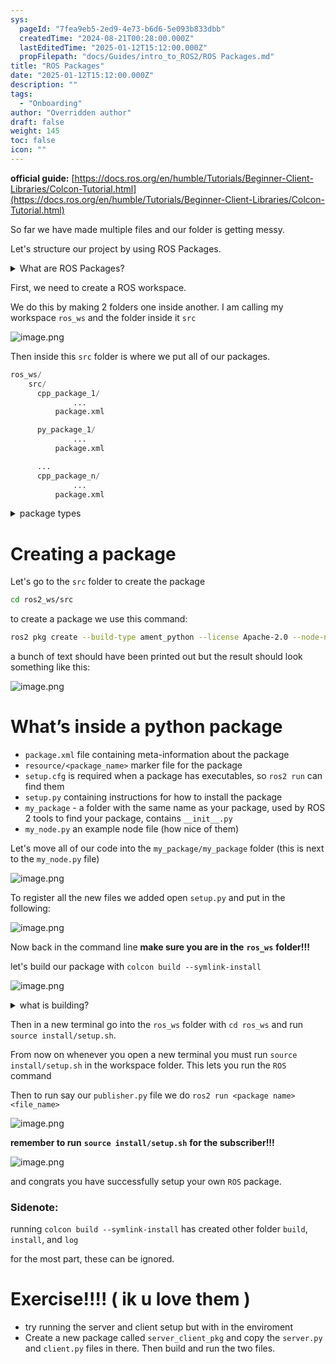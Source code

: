 ```yaml
---
sys:
  pageId: "7fea9eb5-2ed9-4e73-b6d6-5e093b833dbb"
  createdTime: "2024-08-21T00:28:00.000Z"
  lastEditedTime: "2025-01-12T15:12:00.000Z"
  propFilepath: "docs/Guides/intro_to_ROS2/ROS Packages.md"
title: "ROS Packages"
date: "2025-01-12T15:12:00.000Z"
description: ""
tags:
  - "Onboarding"
author: "Overridden author"
draft: false
weight: 145
toc: false
icon: ""
---
```


**official guide:** [https://docs.ros.org/en/humble/Tutorials/Beginner-Client-Libraries/Colcon-Tutorial.html](https://docs.ros.org/en/humble/Tutorials/Beginner-Client-Libraries/Colcon-Tutorial.html)

So far we have made multiple files and our folder is getting messy.

Let's structure our project by using ROS Packages.

<details>

<summary>What are ROS Packages?</summary>

ROS Packages are, as the name implies, packages of code that are highly sharable between ROS developers.

They consist of a folder, `package.xml` file, and source code

```python
      cpp_package_1/
		      ... imagine much code files here ..
          package.xml
```

</details>

First, we need to create a ROS workspace.

We do this by making 2 folders one inside another. I am calling my workspace `ros_ws` and the folder inside it `src`

![image.png](https://prod-files-secure.s3.us-west-2.amazonaws.com/d518164a-d88e-44d1-a4ee-3adb3bd8bce0/70706947-fd18-4537-a67b-e12946812d31/image.png?X-Amz-Algorithm=AWS4-HMAC-SHA256&X-Amz-Content-Sha256=UNSIGNED-PAYLOAD&X-Amz-Credential=ASIAZI2LB466VQKMWKS2%2F20250417%2Fus-west-2%2Fs3%2Faws4_request&X-Amz-Date=20250417T131950Z&X-Amz-Expires=3600&X-Amz-Security-Token=IQoJb3JpZ2luX2VjENX%2F%2F%2F%2F%2F%2F%2F%2F%2F%2FwEaCXVzLXdlc3QtMiJGMEQCIA7beRVtkWAi%2B048vHxnSCAnV23IskhgbjE1PmofOt%2FeAiB%2Ba0YAxpoqNtgGOgaU4jqCWM4jxKVYe4nuZW0ams5fJCr%2FAwheEAAaDDYzNzQyMzE4MzgwNSIMiXMWKbBSwWOdDi88KtwDTwTcenC%2F6IcO8qQ6kvYnSk5MN2i6VS9x8MyB3dGdKPbapANlPWe%2BHCQEj39OVDI4%2BuCf95DKZkgk4mfWfYixa00j5xfMWkc08ZdvzrPszphee4Gx4LV2pr0DCHfCp%2BxxZD9sPZruProaolZ8icf4ja4bcLJsD0l1LB7XMjh3irof2gsybkL%2FlRBg8F4puk6r97cVIAifGLDA4DgeIo4TVLxeUXPIVcYvQjv90IOCiYSI2Ewi5CsfWZJaookT342L%2BdLkP3Ap7gv99Iw%2FMi%2BHYt%2B6vEdYG%2BHf6iOLQJ9loVYTBCTm%2F6qmZMf5%2BpJwisnhd6HNcc22M0oGcBbMqLjnbTaeOG05uoPyMIYqfEHABxOTQWN5La0AEGM2YqgejJHNeT5GhNeimdcThNRMqO0X9JDb2g%2BreJPzzAP6UCDbZbclHNr54z%2BJaPl0gL2cneXTnL0oMFkuqZrUBO2ddXPVX3TNZTcQoVnRe4hmm%2Bk9y1M4aw4LrDo5af1XMUAEhYGxtbuVD51K1Bv41QTjo%2FoUTkU0ABFRfXLpEsKXPTI6XZ4a1dhGrofPAg%2Fsbfs0Awot9psHJ%2BSILYVDa1%2FpWNN5SGgtj8ao2V3VCHYe0mQ10yl25oa7hlGl8ZCEgLAwgf2DwAY6pgHkah1JuoLXBTOKSLMB3LvlEkW3IUKK5WuFOolrJoUvBoR8dJO89TXh6gFB%2B7ueyw9i0tl0NW23rUMlFzB0yV5TBsGMuWbDUovIxcWwLiawTMLlxX89ft5x27ZMJ7R24oCfle%2FOCfuO2McZHHC%2FJEMRIzfOWoxppIWm%2FNdrxjvPXigaOLUCAUCP2hGiBR%2B5kKMJWyQd55ewGyJoQrp3ZCwXse0p%2F0dE&X-Amz-Signature=3e4f24db8513bc1d1de40f3850f36cc4df93b01e2333ce14c0c4e1b692163b7d&X-Amz-SignedHeaders=host&x-id=GetObject)

Then inside this `src` folder is where we put all of our packages.

```python
ros_ws/
    src/
      cpp_package_1/
		      ...
          package.xml

      py_package_1/
		      ...
          package.xml

      ...
      cpp_package_n/
		      ...
          package.xml

```

<details>

<summary>package types</summary>

packages can be either `C++` or python.

the intern file structure is different for each but for this guide we will stick to creating python packages

</details>

# Creating a package

Let's go to the `src` folder to create the package

```bash
cd ros2_ws/src
```

to create a package we use this command:

```bash
ros2 pkg create --build-type ament_python --license Apache-2.0 --node-name my_node my_package
```

a bunch of text should have been printed out but the result should look something like this:

![image.png](https://prod-files-secure.s3.us-west-2.amazonaws.com/d518164a-d88e-44d1-a4ee-3adb3bd8bce0/e6cf1e3f-8512-4a3e-b131-079f800bf3e8/image.png?X-Amz-Algorithm=AWS4-HMAC-SHA256&X-Amz-Content-Sha256=UNSIGNED-PAYLOAD&X-Amz-Credential=ASIAZI2LB466VQKMWKS2%2F20250417%2Fus-west-2%2Fs3%2Faws4_request&X-Amz-Date=20250417T131950Z&X-Amz-Expires=3600&X-Amz-Security-Token=IQoJb3JpZ2luX2VjENX%2F%2F%2F%2F%2F%2F%2F%2F%2F%2FwEaCXVzLXdlc3QtMiJGMEQCIA7beRVtkWAi%2B048vHxnSCAnV23IskhgbjE1PmofOt%2FeAiB%2Ba0YAxpoqNtgGOgaU4jqCWM4jxKVYe4nuZW0ams5fJCr%2FAwheEAAaDDYzNzQyMzE4MzgwNSIMiXMWKbBSwWOdDi88KtwDTwTcenC%2F6IcO8qQ6kvYnSk5MN2i6VS9x8MyB3dGdKPbapANlPWe%2BHCQEj39OVDI4%2BuCf95DKZkgk4mfWfYixa00j5xfMWkc08ZdvzrPszphee4Gx4LV2pr0DCHfCp%2BxxZD9sPZruProaolZ8icf4ja4bcLJsD0l1LB7XMjh3irof2gsybkL%2FlRBg8F4puk6r97cVIAifGLDA4DgeIo4TVLxeUXPIVcYvQjv90IOCiYSI2Ewi5CsfWZJaookT342L%2BdLkP3Ap7gv99Iw%2FMi%2BHYt%2B6vEdYG%2BHf6iOLQJ9loVYTBCTm%2F6qmZMf5%2BpJwisnhd6HNcc22M0oGcBbMqLjnbTaeOG05uoPyMIYqfEHABxOTQWN5La0AEGM2YqgejJHNeT5GhNeimdcThNRMqO0X9JDb2g%2BreJPzzAP6UCDbZbclHNr54z%2BJaPl0gL2cneXTnL0oMFkuqZrUBO2ddXPVX3TNZTcQoVnRe4hmm%2Bk9y1M4aw4LrDo5af1XMUAEhYGxtbuVD51K1Bv41QTjo%2FoUTkU0ABFRfXLpEsKXPTI6XZ4a1dhGrofPAg%2Fsbfs0Awot9psHJ%2BSILYVDa1%2FpWNN5SGgtj8ao2V3VCHYe0mQ10yl25oa7hlGl8ZCEgLAwgf2DwAY6pgHkah1JuoLXBTOKSLMB3LvlEkW3IUKK5WuFOolrJoUvBoR8dJO89TXh6gFB%2B7ueyw9i0tl0NW23rUMlFzB0yV5TBsGMuWbDUovIxcWwLiawTMLlxX89ft5x27ZMJ7R24oCfle%2FOCfuO2McZHHC%2FJEMRIzfOWoxppIWm%2FNdrxjvPXigaOLUCAUCP2hGiBR%2B5kKMJWyQd55ewGyJoQrp3ZCwXse0p%2F0dE&X-Amz-Signature=92cb37ef62fecc20be73cb27cfd704c9c9ad1963d6689fb5c4e482ce173cf528&X-Amz-SignedHeaders=host&x-id=GetObject)

# What’s inside a python package

- `package.xml` file containing meta-information about the package
- `resource/<package_name>` marker file for the package
- `setup.cfg` is required when a package has executables, so `ros2 run` can find them
- `setup.py` containing instructions for how to install the package
- `my_package` - a folder with the same name as your package, used by ROS 2 tools to find your package, contains `__init__.py`
- `my_node.py` an example node file (how nice of them)

Let's move all of our code into the `my_package/my_package` folder (this is next to the `my_node.py` file)

![image.png](https://prod-files-secure.s3.us-west-2.amazonaws.com/d518164a-d88e-44d1-a4ee-3adb3bd8bce0/9ce58f11-0da9-4d3e-b86d-506a9685d378/image.png?X-Amz-Algorithm=AWS4-HMAC-SHA256&X-Amz-Content-Sha256=UNSIGNED-PAYLOAD&X-Amz-Credential=ASIAZI2LB466VQKMWKS2%2F20250417%2Fus-west-2%2Fs3%2Faws4_request&X-Amz-Date=20250417T131950Z&X-Amz-Expires=3600&X-Amz-Security-Token=IQoJb3JpZ2luX2VjENX%2F%2F%2F%2F%2F%2F%2F%2F%2F%2FwEaCXVzLXdlc3QtMiJGMEQCIA7beRVtkWAi%2B048vHxnSCAnV23IskhgbjE1PmofOt%2FeAiB%2Ba0YAxpoqNtgGOgaU4jqCWM4jxKVYe4nuZW0ams5fJCr%2FAwheEAAaDDYzNzQyMzE4MzgwNSIMiXMWKbBSwWOdDi88KtwDTwTcenC%2F6IcO8qQ6kvYnSk5MN2i6VS9x8MyB3dGdKPbapANlPWe%2BHCQEj39OVDI4%2BuCf95DKZkgk4mfWfYixa00j5xfMWkc08ZdvzrPszphee4Gx4LV2pr0DCHfCp%2BxxZD9sPZruProaolZ8icf4ja4bcLJsD0l1LB7XMjh3irof2gsybkL%2FlRBg8F4puk6r97cVIAifGLDA4DgeIo4TVLxeUXPIVcYvQjv90IOCiYSI2Ewi5CsfWZJaookT342L%2BdLkP3Ap7gv99Iw%2FMi%2BHYt%2B6vEdYG%2BHf6iOLQJ9loVYTBCTm%2F6qmZMf5%2BpJwisnhd6HNcc22M0oGcBbMqLjnbTaeOG05uoPyMIYqfEHABxOTQWN5La0AEGM2YqgejJHNeT5GhNeimdcThNRMqO0X9JDb2g%2BreJPzzAP6UCDbZbclHNr54z%2BJaPl0gL2cneXTnL0oMFkuqZrUBO2ddXPVX3TNZTcQoVnRe4hmm%2Bk9y1M4aw4LrDo5af1XMUAEhYGxtbuVD51K1Bv41QTjo%2FoUTkU0ABFRfXLpEsKXPTI6XZ4a1dhGrofPAg%2Fsbfs0Awot9psHJ%2BSILYVDa1%2FpWNN5SGgtj8ao2V3VCHYe0mQ10yl25oa7hlGl8ZCEgLAwgf2DwAY6pgHkah1JuoLXBTOKSLMB3LvlEkW3IUKK5WuFOolrJoUvBoR8dJO89TXh6gFB%2B7ueyw9i0tl0NW23rUMlFzB0yV5TBsGMuWbDUovIxcWwLiawTMLlxX89ft5x27ZMJ7R24oCfle%2FOCfuO2McZHHC%2FJEMRIzfOWoxppIWm%2FNdrxjvPXigaOLUCAUCP2hGiBR%2B5kKMJWyQd55ewGyJoQrp3ZCwXse0p%2F0dE&X-Amz-Signature=ede307eb32d613bd731092a50c11d141193740d29f811f404d394643e660cd8e&X-Amz-SignedHeaders=host&x-id=GetObject)

To register all the new files we added open `setup.py` and put in the following:

![image.png](https://prod-files-secure.s3.us-west-2.amazonaws.com/d518164a-d88e-44d1-a4ee-3adb3bd8bce0/1cd7c262-4cae-4496-9d75-c178537d24a2/image.png?X-Amz-Algorithm=AWS4-HMAC-SHA256&X-Amz-Content-Sha256=UNSIGNED-PAYLOAD&X-Amz-Credential=ASIAZI2LB466VQKMWKS2%2F20250417%2Fus-west-2%2Fs3%2Faws4_request&X-Amz-Date=20250417T131950Z&X-Amz-Expires=3600&X-Amz-Security-Token=IQoJb3JpZ2luX2VjENX%2F%2F%2F%2F%2F%2F%2F%2F%2F%2FwEaCXVzLXdlc3QtMiJGMEQCIA7beRVtkWAi%2B048vHxnSCAnV23IskhgbjE1PmofOt%2FeAiB%2Ba0YAxpoqNtgGOgaU4jqCWM4jxKVYe4nuZW0ams5fJCr%2FAwheEAAaDDYzNzQyMzE4MzgwNSIMiXMWKbBSwWOdDi88KtwDTwTcenC%2F6IcO8qQ6kvYnSk5MN2i6VS9x8MyB3dGdKPbapANlPWe%2BHCQEj39OVDI4%2BuCf95DKZkgk4mfWfYixa00j5xfMWkc08ZdvzrPszphee4Gx4LV2pr0DCHfCp%2BxxZD9sPZruProaolZ8icf4ja4bcLJsD0l1LB7XMjh3irof2gsybkL%2FlRBg8F4puk6r97cVIAifGLDA4DgeIo4TVLxeUXPIVcYvQjv90IOCiYSI2Ewi5CsfWZJaookT342L%2BdLkP3Ap7gv99Iw%2FMi%2BHYt%2B6vEdYG%2BHf6iOLQJ9loVYTBCTm%2F6qmZMf5%2BpJwisnhd6HNcc22M0oGcBbMqLjnbTaeOG05uoPyMIYqfEHABxOTQWN5La0AEGM2YqgejJHNeT5GhNeimdcThNRMqO0X9JDb2g%2BreJPzzAP6UCDbZbclHNr54z%2BJaPl0gL2cneXTnL0oMFkuqZrUBO2ddXPVX3TNZTcQoVnRe4hmm%2Bk9y1M4aw4LrDo5af1XMUAEhYGxtbuVD51K1Bv41QTjo%2FoUTkU0ABFRfXLpEsKXPTI6XZ4a1dhGrofPAg%2Fsbfs0Awot9psHJ%2BSILYVDa1%2FpWNN5SGgtj8ao2V3VCHYe0mQ10yl25oa7hlGl8ZCEgLAwgf2DwAY6pgHkah1JuoLXBTOKSLMB3LvlEkW3IUKK5WuFOolrJoUvBoR8dJO89TXh6gFB%2B7ueyw9i0tl0NW23rUMlFzB0yV5TBsGMuWbDUovIxcWwLiawTMLlxX89ft5x27ZMJ7R24oCfle%2FOCfuO2McZHHC%2FJEMRIzfOWoxppIWm%2FNdrxjvPXigaOLUCAUCP2hGiBR%2B5kKMJWyQd55ewGyJoQrp3ZCwXse0p%2F0dE&X-Amz-Signature=48747d05f46a4eaad64b5a1d02d14eb5e12f306dd34d8c879dae84c63764837c&X-Amz-SignedHeaders=host&x-id=GetObject)

Now back in the command line **make sure you are in the** **`ros_ws`** **folder!!!**

let's build our package with `colcon build --symlink-install`

![image.png](https://prod-files-secure.s3.us-west-2.amazonaws.com/d518164a-d88e-44d1-a4ee-3adb3bd8bce0/2f2a0d27-b173-48fd-b189-5f5c0ce65619/image.png?X-Amz-Algorithm=AWS4-HMAC-SHA256&X-Amz-Content-Sha256=UNSIGNED-PAYLOAD&X-Amz-Credential=ASIAZI2LB466VQKMWKS2%2F20250417%2Fus-west-2%2Fs3%2Faws4_request&X-Amz-Date=20250417T131950Z&X-Amz-Expires=3600&X-Amz-Security-Token=IQoJb3JpZ2luX2VjENX%2F%2F%2F%2F%2F%2F%2F%2F%2F%2FwEaCXVzLXdlc3QtMiJGMEQCIA7beRVtkWAi%2B048vHxnSCAnV23IskhgbjE1PmofOt%2FeAiB%2Ba0YAxpoqNtgGOgaU4jqCWM4jxKVYe4nuZW0ams5fJCr%2FAwheEAAaDDYzNzQyMzE4MzgwNSIMiXMWKbBSwWOdDi88KtwDTwTcenC%2F6IcO8qQ6kvYnSk5MN2i6VS9x8MyB3dGdKPbapANlPWe%2BHCQEj39OVDI4%2BuCf95DKZkgk4mfWfYixa00j5xfMWkc08ZdvzrPszphee4Gx4LV2pr0DCHfCp%2BxxZD9sPZruProaolZ8icf4ja4bcLJsD0l1LB7XMjh3irof2gsybkL%2FlRBg8F4puk6r97cVIAifGLDA4DgeIo4TVLxeUXPIVcYvQjv90IOCiYSI2Ewi5CsfWZJaookT342L%2BdLkP3Ap7gv99Iw%2FMi%2BHYt%2B6vEdYG%2BHf6iOLQJ9loVYTBCTm%2F6qmZMf5%2BpJwisnhd6HNcc22M0oGcBbMqLjnbTaeOG05uoPyMIYqfEHABxOTQWN5La0AEGM2YqgejJHNeT5GhNeimdcThNRMqO0X9JDb2g%2BreJPzzAP6UCDbZbclHNr54z%2BJaPl0gL2cneXTnL0oMFkuqZrUBO2ddXPVX3TNZTcQoVnRe4hmm%2Bk9y1M4aw4LrDo5af1XMUAEhYGxtbuVD51K1Bv41QTjo%2FoUTkU0ABFRfXLpEsKXPTI6XZ4a1dhGrofPAg%2Fsbfs0Awot9psHJ%2BSILYVDa1%2FpWNN5SGgtj8ao2V3VCHYe0mQ10yl25oa7hlGl8ZCEgLAwgf2DwAY6pgHkah1JuoLXBTOKSLMB3LvlEkW3IUKK5WuFOolrJoUvBoR8dJO89TXh6gFB%2B7ueyw9i0tl0NW23rUMlFzB0yV5TBsGMuWbDUovIxcWwLiawTMLlxX89ft5x27ZMJ7R24oCfle%2FOCfuO2McZHHC%2FJEMRIzfOWoxppIWm%2FNdrxjvPXigaOLUCAUCP2hGiBR%2B5kKMJWyQd55ewGyJoQrp3ZCwXse0p%2F0dE&X-Amz-Signature=894a66406ffc7af1d579f7cf446e7338b944eb5403bd777628202bf94bb90ac6&X-Amz-SignedHeaders=host&x-id=GetObject)

<details>

<summary>what is building?</summary>

if you are a CS major at Rose-Hulman you will learn the answer to this in CSSE132

but TLDR; is it combines all the code files into one program that can be run easily 

</details>

Then in a new terminal go into the `ros_ws` folder with `cd ros_ws` and run `source install/setup.sh`. 

From now on whenever you open a new terminal you must run `source install/setup.sh` in the workspace folder. This lets you run the `ROS` command

Then to run say our `publisher.py` file we do `ros2 run <package name> <file_name>`

![image.png](https://prod-files-secure.s3.us-west-2.amazonaws.com/d518164a-d88e-44d1-a4ee-3adb3bd8bce0/4f4b1219-3a44-4632-aa0a-ce3471699f59/image.png?X-Amz-Algorithm=AWS4-HMAC-SHA256&X-Amz-Content-Sha256=UNSIGNED-PAYLOAD&X-Amz-Credential=ASIAZI2LB466VQKMWKS2%2F20250417%2Fus-west-2%2Fs3%2Faws4_request&X-Amz-Date=20250417T131950Z&X-Amz-Expires=3600&X-Amz-Security-Token=IQoJb3JpZ2luX2VjENX%2F%2F%2F%2F%2F%2F%2F%2F%2F%2FwEaCXVzLXdlc3QtMiJGMEQCIA7beRVtkWAi%2B048vHxnSCAnV23IskhgbjE1PmofOt%2FeAiB%2Ba0YAxpoqNtgGOgaU4jqCWM4jxKVYe4nuZW0ams5fJCr%2FAwheEAAaDDYzNzQyMzE4MzgwNSIMiXMWKbBSwWOdDi88KtwDTwTcenC%2F6IcO8qQ6kvYnSk5MN2i6VS9x8MyB3dGdKPbapANlPWe%2BHCQEj39OVDI4%2BuCf95DKZkgk4mfWfYixa00j5xfMWkc08ZdvzrPszphee4Gx4LV2pr0DCHfCp%2BxxZD9sPZruProaolZ8icf4ja4bcLJsD0l1LB7XMjh3irof2gsybkL%2FlRBg8F4puk6r97cVIAifGLDA4DgeIo4TVLxeUXPIVcYvQjv90IOCiYSI2Ewi5CsfWZJaookT342L%2BdLkP3Ap7gv99Iw%2FMi%2BHYt%2B6vEdYG%2BHf6iOLQJ9loVYTBCTm%2F6qmZMf5%2BpJwisnhd6HNcc22M0oGcBbMqLjnbTaeOG05uoPyMIYqfEHABxOTQWN5La0AEGM2YqgejJHNeT5GhNeimdcThNRMqO0X9JDb2g%2BreJPzzAP6UCDbZbclHNr54z%2BJaPl0gL2cneXTnL0oMFkuqZrUBO2ddXPVX3TNZTcQoVnRe4hmm%2Bk9y1M4aw4LrDo5af1XMUAEhYGxtbuVD51K1Bv41QTjo%2FoUTkU0ABFRfXLpEsKXPTI6XZ4a1dhGrofPAg%2Fsbfs0Awot9psHJ%2BSILYVDa1%2FpWNN5SGgtj8ao2V3VCHYe0mQ10yl25oa7hlGl8ZCEgLAwgf2DwAY6pgHkah1JuoLXBTOKSLMB3LvlEkW3IUKK5WuFOolrJoUvBoR8dJO89TXh6gFB%2B7ueyw9i0tl0NW23rUMlFzB0yV5TBsGMuWbDUovIxcWwLiawTMLlxX89ft5x27ZMJ7R24oCfle%2FOCfuO2McZHHC%2FJEMRIzfOWoxppIWm%2FNdrxjvPXigaOLUCAUCP2hGiBR%2B5kKMJWyQd55ewGyJoQrp3ZCwXse0p%2F0dE&X-Amz-Signature=77b66b120b77ab682b9ef27048ebe6be404b9055381bf445fa4f6506f6deec88&X-Amz-SignedHeaders=host&x-id=GetObject)

**remember to run** **`source install/setup.sh`** **for the subscriber!!!**

![image.png](https://prod-files-secure.s3.us-west-2.amazonaws.com/d518164a-d88e-44d1-a4ee-3adb3bd8bce0/02121119-dad4-49ec-8356-c956108b4243/image.png?X-Amz-Algorithm=AWS4-HMAC-SHA256&X-Amz-Content-Sha256=UNSIGNED-PAYLOAD&X-Amz-Credential=ASIAZI2LB466VQKMWKS2%2F20250417%2Fus-west-2%2Fs3%2Faws4_request&X-Amz-Date=20250417T131950Z&X-Amz-Expires=3600&X-Amz-Security-Token=IQoJb3JpZ2luX2VjENX%2F%2F%2F%2F%2F%2F%2F%2F%2F%2FwEaCXVzLXdlc3QtMiJGMEQCIA7beRVtkWAi%2B048vHxnSCAnV23IskhgbjE1PmofOt%2FeAiB%2Ba0YAxpoqNtgGOgaU4jqCWM4jxKVYe4nuZW0ams5fJCr%2FAwheEAAaDDYzNzQyMzE4MzgwNSIMiXMWKbBSwWOdDi88KtwDTwTcenC%2F6IcO8qQ6kvYnSk5MN2i6VS9x8MyB3dGdKPbapANlPWe%2BHCQEj39OVDI4%2BuCf95DKZkgk4mfWfYixa00j5xfMWkc08ZdvzrPszphee4Gx4LV2pr0DCHfCp%2BxxZD9sPZruProaolZ8icf4ja4bcLJsD0l1LB7XMjh3irof2gsybkL%2FlRBg8F4puk6r97cVIAifGLDA4DgeIo4TVLxeUXPIVcYvQjv90IOCiYSI2Ewi5CsfWZJaookT342L%2BdLkP3Ap7gv99Iw%2FMi%2BHYt%2B6vEdYG%2BHf6iOLQJ9loVYTBCTm%2F6qmZMf5%2BpJwisnhd6HNcc22M0oGcBbMqLjnbTaeOG05uoPyMIYqfEHABxOTQWN5La0AEGM2YqgejJHNeT5GhNeimdcThNRMqO0X9JDb2g%2BreJPzzAP6UCDbZbclHNr54z%2BJaPl0gL2cneXTnL0oMFkuqZrUBO2ddXPVX3TNZTcQoVnRe4hmm%2Bk9y1M4aw4LrDo5af1XMUAEhYGxtbuVD51K1Bv41QTjo%2FoUTkU0ABFRfXLpEsKXPTI6XZ4a1dhGrofPAg%2Fsbfs0Awot9psHJ%2BSILYVDa1%2FpWNN5SGgtj8ao2V3VCHYe0mQ10yl25oa7hlGl8ZCEgLAwgf2DwAY6pgHkah1JuoLXBTOKSLMB3LvlEkW3IUKK5WuFOolrJoUvBoR8dJO89TXh6gFB%2B7ueyw9i0tl0NW23rUMlFzB0yV5TBsGMuWbDUovIxcWwLiawTMLlxX89ft5x27ZMJ7R24oCfle%2FOCfuO2McZHHC%2FJEMRIzfOWoxppIWm%2FNdrxjvPXigaOLUCAUCP2hGiBR%2B5kKMJWyQd55ewGyJoQrp3ZCwXse0p%2F0dE&X-Amz-Signature=8eb5b27827b892e700546121f79b90d8abea0d59ad19ec357ad45677f135053e&X-Amz-SignedHeaders=host&x-id=GetObject)

and congrats you have successfully setup your own `ROS` package.

### Sidenote:

running `colcon build --symlink-install` has created other folder `build`, `install`, and `log`

for the most part, these can be ignored.

# Exercise!!!! ( ik u love them )

- try running the server and client setup but with in the enviroment
- Create a new package called `server_client_pkg` and copy the `server.py` and `client.py` files in there. Then build and run the two files.
